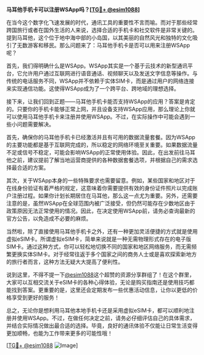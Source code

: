 **马耳他手机卡可以注册WSApp吗？[[TG💪+ @esim1088](https://t.me/s/esim1088)]**

在当今这个数字化飞速发展的时代，通讯工具的重要性不言而喻。而对于那些经常跨国旅行或者在国外生活的人来说，选择合适的手机卡和社交软件是非常关键的。提到马耳他，这个位于地中海中部的小岛国，以其美丽的自然风光和独特的文化吸引了无数游客和移民。那么问题来了：马耳他手机卡是否可以用来注册WSApp呢？

首先，我们得明确什么是WSApp。WSApp其实是一个基于云技术的新型通讯平台，它允许用户通过互联网进行语音通话、视频聊天以及发送文字信息等操作。与传统的电话服务不同，WSApp并不依赖于实体SIM卡，而是通过用户的网络连接来实现通信功能。这使得WSApp成为了一个跨平台、跨地域的理想选择。

接下来，让我们回到正题——马耳他手机卡能否支持WSApp的应用？答案是肯定的。只要你的手机卡能够正常上网，并且设备支持WSApp应用，那么理论上你就可以使用马耳他手机卡来注册并使用WSApp。不过，在实际操作中可能会遇到一些小问题需要解决。

首先，确保你的马耳他手机卡已经激活并且有可用的数据流量套餐。因为WSApp的主要功能都是基于互联网完成的，所以稳定的网络环境至关重要。如果数据流量不足或信号不稳定，可能会影响WSApp的正常使用体验。因此，在出发前往马耳他之前，建议提前了解当地运营商提供的各种数据套餐选项，并根据自己的需求选择最合适的方案。

其次，关于WSApp本身的一些特殊要求也需要留意。例如，某些国家和地区对于在线身份验证有着严格的规定，这意味着你需要提供有效的身份证件照片以完成账户注册过程。如果你计划长期居住在马耳他，那么这一点尤为重要。另外，还需要注意的是，虽然WSApp在全球范围内被广泛接受，但仍然可能存在少数地区由于政策原因无法正常使用的情况。因此，在决定使用WSApp前，请务必查询最新的官方公告，以免造成不必要的麻烦。

当然啦，除了直接使用马耳他手机卡之外，还有一种更加灵活便捷的方式就是使用虚拟eSIM卡。所谓虚拟eSIM卡，简单来说就是一种无需物理形式存在的电子版SIM卡。通过这种方式，你可以轻松地切换不同的国家和地区网络服务，而无需频繁更换实体SIM卡。对于经常往返于多个国家之间的商务人士或是喜欢探索新地方的旅行者而言，这种方法无疑大大提高了便利性。

说到这里，不得不提一下[@esim1088](https://t.me/s/esim1088)这个超赞的资源分享群组了！在这个群里，大家可以互相交流关于eSIM卡的各种心得体验，无论是购买指南还是使用技巧都能找到答案。更重要的是，这里还会定期发布一些优惠活动信息，让你以更低的价格享受到更好的服务！

总之，无论你是想利用马耳他本地手机卡还是采用虚拟eSIM卡，都可以顺利地注册并使用WSApp。不过，在做任何决定之前，请务必仔细评估自己的具体需求，并结合实际情况做出最合适的选择。毕竟，良好的通讯体验不仅能让日常生活变得更加顺畅，也能为工作带来更多的可能性哦！

[[TG💪+ @esim1088](https://t.me/s/esim1088) ![Image](https://i.postimg.cc/4NQfJmqS/Snipaste-2025-05-13-00-14-12.png)]